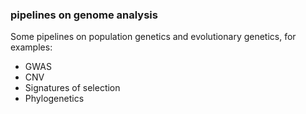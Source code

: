 ### pipelines on genome analysis
Some pipelines on population genetics and evolutionary genetics, for examples:  
- GWAS 
- CNV  
- Signatures of selection  
- Phylogenetics
